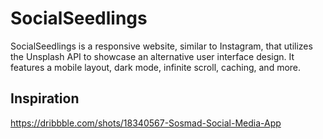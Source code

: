 # SocialSeedlings
SocialSeedlings is a responsive website, similar to Instagram, that utilizes the Unsplash API to showcase an alternative user interface design. It features a mobile layout, dark mode, infinite scroll, caching, and more.
## Inspiration
https://dribbble.com/shots/18340567-Sosmad-Social-Media-App
